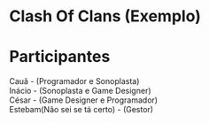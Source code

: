# Clash Of Clans (Exemplo)

# Participantes

Cauã - (Programador e Sonoplasta)<br>
Inácio - (Sonoplasta e Game Designer)<br>
César - (Game Designer e Programador)<br>
Estebam(Não sei se tá certo) - (Gestor)